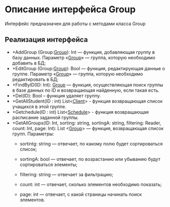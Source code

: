 # Описание интерфейса Group
Интерфейс предназначен для работы с методами класса Group

## Реализация интерфейса
* +AddGroup (Group:[Group](https://github.com/polinanch/Documents/blob/master/Group.md  "объект класса Group")): Int — функция, добавляющая группу в базу данных. Параметр «[Group](https://github.com/polinanch/Documents/blob/master/Group.md "объект класса Group")» — группа, 
которую необходимо добавить в БД;
* +EditGroup (Group:[Group](https://github.com/polinanch/Documents/blob/master/Group.md "объект класса Group")): Bool — функция, редактирующая данные о группе. Параметр «[Group](https://github.com/polinanch/Documents/blob/master/Group.md "объект класса Group")» — 
группа, которую необходимо редактировать в БД;
* +FindByID(ID: Int): [Group](https://github.com/polinanch/Documents/blob/master/Group.md "объект класса Group")  — функция, осуществляющая поиск группы в базе данных по ID и возвращающая найденную, если такая есть. 
* +Del(ID): Bool – функция удаляет группу.
* +GetAllStudent(ID : int) List<[Client](https://github.com/polinanch/Documents/blob/master/Client.md )> - функция возвращающая список учащихся в этой группе.
* +Getchedule(ID : int) List<[Schedule](https://github.com/polinanch/Documents/blob/master/Schedule.md )> - функция возвращающая расписание заданной группы.
* +GetAllGroups(ID: Int, sorting: string, sortingA: string, filtering: Reader, count: Int, page: Int): List <[Group](https://github.com/polinanch/Documents/blob/master/Group.md "объект класса Group")> — функция, возвращающая список групп. 
Параметры: 
	* sortintg: string — отвечает, по какому полю будет сортироваться список;
  
	* sortingA: bool — отвечает, по возрастанию или убыванию будут сортироваться элементы;
  
	* filtering: string — отвечает за фильтрацию;
  
	* count: int — отвечает, сколько элементов необходимо показать;
  
	* page: int — отвечает, с какой страницы начинать поиск элементов.
